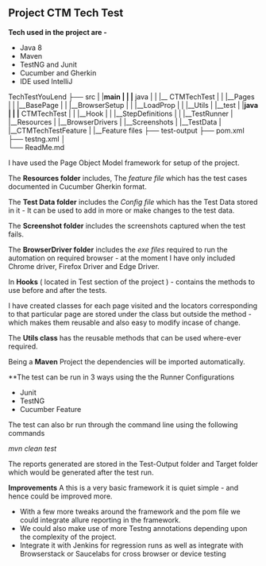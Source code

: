 Project CTM Tech Test 
 - 
**Tech used in the project are -**
- Java 8 
- Maven 
- TestNG and Junit
- Cucumber and Gherkin
- IDE used IntelliJ

TechTestYouLend
├── src
|     |__main
|     |  |__ java
|     |    |__ CTMTechTest
|     |      |__Pages
|     |      |__BasePage
|     |      |__BrowserSetup
|     |      |__LoadProp
|     |      |__Utils
|     |__test
|       |__java
|       |  |__ CTMTechTest
|       |    |__Hook
|       |    |__StepDefinitions
|       |    |__TestRunner
|       |__Resources
|         |__BrowserDrivers
|         |__Screenshots
|         |__TestData
|         |__CTMTechTestFeature
|           |__Feature files
├── test-output
├── pom.xml
├── testng.xml
│  
└── ReadMe.md


I have used the Page Object Model framework for setup of the project.
 
The **Resources folder** includes, The _feature file_ which has the test cases documented in Cucumber Gherkin format.

The **Test Data folder** includes the _Config file_ which has the Test Data stored in it - It can be used to add in more or make changes to the test data.

The **Screenshot folder** includes the screenshots captured when the test fails.

The **BrowserDriver folder** includes the _exe files_ required to run the automation on required browser - at the moment I have only included Chrome driver, Firefox Driver and Edge Driver.

In **Hooks** ( located in Test section of the project ) - contains the methods to use before and after the tests.

I have created classes for each page visited and the locators corresponding to that particular page are stored under the class but outside the method - which makes them reusable and also easy to modify incase of change.

The **Utils class** has the reusable methods that can be used where-ever required.

Being a **Maven** Project the dependencies will be imported automatically.

**The test can be run in 3 ways using the the Runner Configurations
- Junit
- TestNG
- Cucumber Feature

The test can also br run through the command line using the following commands

_mvn clean test_

The reports generated are stored in the Test-Output folder and Target folder which would be generated after the test run.

**Improvements**
A this is a very basic framework it is quiet simple - and hence could be improved more.
- With a few more tweaks around the framework and the pom file we could integrate allure reporting in the framework.
- We could also make use of more Testng annotations depending upon the complexity of the project.
- Integrate it with Jenkins for regression runs as well as integrate with Browserstack or Saucelabs for cross browser or device testing  
